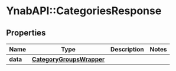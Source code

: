 # YnabAPI::CategoriesResponse

## Properties
Name | Type | Description | Notes
------------ | ------------- | ------------- | -------------
**data** | [**CategoryGroupsWrapper**](CategoryGroupsWrapper.md) |  | 


